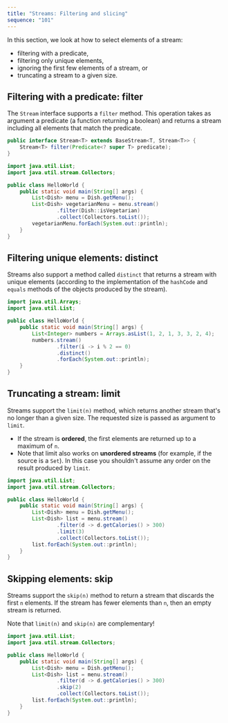 ```yaml
---
title: "Streams: Filtering and slicing"
sequence: "101"
---
```


In this section, we look at how to select elements of a stream:

- filtering with a predicate,
- filtering only unique elements,
- ignoring the first few elements of a stream, or
- truncating a stream to a given size.

## Filtering with a predicate: filter

The `Stream` interface supports a `filter` method.
This operation takes as argument a predicate (a function returning a boolean) and
returns a stream including all elements that match the predicate.

```java
public interface Stream<T> extends BaseStream<T, Stream<T>> {
    Stream<T> filter(Predicate<? super T> predicate);
}
```

```java
import java.util.List;
import java.util.stream.Collectors;

public class HelloWorld {
    public static void main(String[] args) {
        List<Dish> menu = Dish.getMenu();
        List<Dish> vegetarianMenu = menu.stream()
                .filter(Dish::isVegetarian)
                .collect(Collectors.toList());
        vegetarianMenu.forEach(System.out::println);
    }
}
```

## Filtering unique elements: distinct

Streams also support a method called `distinct` that returns a stream with unique elements
(according to the implementation of the `hashCode` and `equals` methods of the objects produced by the stream).

```java
import java.util.Arrays;
import java.util.List;

public class HelloWorld {
    public static void main(String[] args) {
        List<Integer> numbers = Arrays.asList(1, 2, 1, 3, 3, 2, 4);
        numbers.stream()
                .filter(i -> i % 2 == 0)
                .distinct()
                .forEach(System.out::println);
    }
}
```

## Truncating a stream: limit

Streams support the `limit(n)` method, which returns another stream that's no longer than a given size.
The requested size is passed as argument to `limit`.

- If the stream is **ordered**, the first elements are returned up to a maximum of `n`.
- Note that limit also works on **unordered streams** (for example, if the source is a `Set`).
  In this case you shouldn't assume any order on the result produced by `limit`.

```java
import java.util.List;
import java.util.stream.Collectors;

public class HelloWorld {
    public static void main(String[] args) {
        List<Dish> menu = Dish.getMenu();
        List<Dish> list = menu.stream()
                .filter(d -> d.getCalories() > 300)
                .limit(3)
                .collect(Collectors.toList());
        list.forEach(System.out::println);
    }
}
```

## Skipping elements: skip

Streams support the `skip(n)` method to return a stream that discards the first `n` elements.
If the stream has fewer elements than `n`, then an empty stream is returned.

Note that `limit(n)` and `skip(n)` are complementary!

```java
import java.util.List;
import java.util.stream.Collectors;

public class HelloWorld {
    public static void main(String[] args) {
        List<Dish> menu = Dish.getMenu();
        List<Dish> list = menu.stream()
                .filter(d -> d.getCalories() > 300)
                .skip(2)
                .collect(Collectors.toList());
        list.forEach(System.out::println);
    }
}
```

